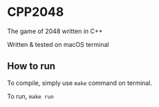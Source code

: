 # CPP2048

The game of 2048 written in C++

Written & tested on macOS terminal



## How to run

To compile, simply use `make` command on terminal.

To run, `make run`

